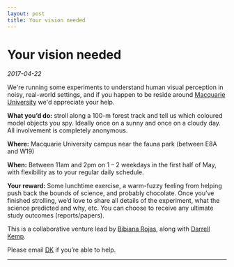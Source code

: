 ```yaml
---
layout: post
title: Your vision needed
---
```


# Your vision needed  
*2017-04-22*

We're running some experiments to understand human visual perception in noisy, real-world settings, and if you happen to be reside around [Macquarie University](ww.mq.edu.au) we'd appreciate your help.

**What you’d do:** stroll along a 100-m forest track and tell us which coloured model objects you spy. Ideally once on a sunny and once on a cloudy day. All involvement is completely anonymous.

**Where:** Macquarie University campus near the fauna park (between E8A and W19)

**When:** Between 11am and 2pm on 1 – 2 weekdays in the first half of May, with flexibility as to your regular daily schedule.

**Your reward:** Some lunchtime exercise, a warm-fuzzy feeling from helping push back the bounds of science, and probably chocolate. Once you’ve finished strolling, we’d love to share all details of the experiment, what the science predicted and why, etc. You can choose to receive any ultimate study outcomes (reports/papers).

This is a collaborative venture lead by [Bibiana Rojas](https://bibianarojas.co), along with [Darrell Kemp](www.evolutionaryecologymq.com).

Please email [DK](mailto:darrell.kemp@mq.edu.au) if you’re able to help.

---------------------------------------------------------------------------------